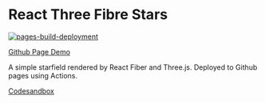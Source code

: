 # React Three Fibre Stars

[![pages-build-deployment](https://github.com/modster/react-three-fibre-stars/actions/workflows/pages/pages-build-deployment/badge.svg?branch=main)](https://github.com/modster/react-three-fibre-stars/actions/workflows/pages/pages-build-deployment)

[Github Page Demo](https://greeffer.com/react-three-fibre-stars/)

A simple starfield rendered by React Fiber and Three.js. Deployed to Github pages using Actions.

[Codesandbox](https://codesandbox.io/s/github/modster/react-three-fibre-stars)
